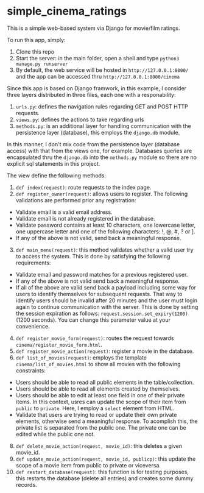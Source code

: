 # simple_cinema_ratings
This is a simple web-based system via Django for movie/film ratings.

To run this app, simply:

1. Clone this repo
2. Start the server: in the main folder, open a shell and type `python3 manage.py runserver`
3. By default, the web service will be hosted in `http://127.0.0.1:8000/` and the app can be accessed thru `http://127.0.0.1:8000/cinema`

Since this app is based on Django framwork, in this example, I consider three layers distributed in three files, each one with a responability:

1. `urls.py`: defines the navigation rules regarding GET and POST HTTP requests.
2. `views.py`: defines the actions to take regarding urls
3. `methods.py`: is an additional layer for handling communication with the persistence layer (database), this employs the `django.db` module.

In this manner, I don't mix code from the persistence layer (database access) with that from the views one, for example. Databases queries are encapsulated thru the `django.db` into the `methods.py` module so there are no explicit sql statements in this project.

The view define the following methods:
1. `def index(request)`: route requests to the index page.
2. `def register_owner(request)`: allows users to register. The following validations are performed prior any registration:
* Validate email is a valid email address.
* Validate email is not already registered in the database.
* Validate password contains at least 10 characters, one lowercase letter, one uppercase letter and one of the following characters: !, @, #, ? or ].
* If any of the above is not valid, send back a meaningful response.
3. `def main_menu(request)`: this method validates whether a valid user try to access the system. This is done by satisfying the following requirements:
* Validate email and password matches for a previous registered user.
* If any of the above is not valid send back a meaningful response.
* If all of the above are valid send back a payload including some way for users to identify themselves for subsequent requests. That way to identify users should be invalid after 20 minutes and the user must login again to continue communication with the server. This is done by setting the  session expiration as follows: `request.session.set_expiry(1200)` (1200 seconds). You can change this parameter value at your convenience.
4. `def register_movie_form(request)`: routes the request towards `cinema/register_movie_form.html`.
5. `def register_movie_action(request)`: register a movie in the database.
6. `def list_of_movies(request)`: employs the template `cinema/list_of_movies.html` to show all movies with the following constraints:
* Users should be able to read all public elements in the table/collection.
* Users should be able to read all elements created by themselves.
* Users should be able to edit at least one field in one of their private items. In this context, usres can update the scope of their item from `public` to `private`. Here, I employ a `select` element from HTML.
* Validate that users are trying to read or update their own private elements, otherwise send a meaningful response. To acomplish this, the private list is separated from the public one. The private one can be edited while the public one not.
8. `def delete_movie_action(request, movie_id)`: this deletes a given movie_id.
9. `def update_movie_action(request, movie_id, publicp)`: this update the scope of a movie item from public to private or viceversa.
10. `def restart_database(request)`: this function is for testing purposes, this restarts the database (delete all entries) and creates some dummy records.

    
    
    



